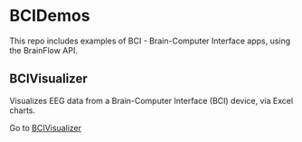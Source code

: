 # BCIDemos

This repo includes examples of BCI - Brain-Computer Interface apps, using the BrainFlow API.

## BCIVisualizer
Visualizes EEG data from a Brain-Computer Interface (BCI) device, via Excel charts.

Go to [BCIVisualizer](src/org/example/bci/visualizer/README.md)
